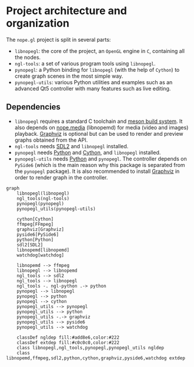 # Project architecture and organization

The `nope.gl` project is split in several parts:

- `libnopegl`: the core of the project, an `OpenGL` engine in `C`, containing
  all the nodes.
- `ngl-tools`: a set of various program tools using `libnopegl`.
- `pynopegl`: a Python binding for `libnopegl` (with the help of `Cython`) to
  create graph scenes in the most simple way.
- `pynopegl-utils`: various Python utilities and examples such as an advanced
  Qt5 controller with many features such as live editing.

## Dependencies

- `libnopegl` requires a standard C toolchain and [meson build system][meson].
  It also depends on [nope.media][nope_media] (libnopemd) for media (video and
  images) playback. [Graphviz][graphviz] is optional but can be used to render
  and preview graphs obtained from the API.
- `ngl-tools` needs [SDL2][sdl2] and `libnopegl` installed.
- `pynopegl` needs [Python][python] and [Cython][cython], and `libnopegl`
  installed.
- `pynopegl-utils` needs [Python][python] and `pynopegl`. The controller depends on
  `PySide6` (which is the main reason why this package is separated from the
  `pynopegl` package). It is also recommended to install [Graphviz][graphviz]
  in order to render graph in the controller.

```{mermaid}
graph
    libnopegl(libnopegl)
    ngl_tools(ngl-tools)
    pynopegl(pynopegl)
    pynopegl_utils(pynopegl-utils)

    cython[Cython]
    ffmpeg[FFmpeg]
    graphviz[Graphviz]
    pyside6[PySide6]
    python[Python]
    sdl2[SDL2]
    libnopemd[libnopemd]
    watchdog[watchdog]

    libnopemd --> ffmpeg
    libnopegl --> libnopemd
    ngl_tools --> sdl2
    ngl_tools --> libnopegl
    ngl_tools -. ngl-python .-> python
    pynopegl --> libnopegl
    pynopegl --> python
    pynopegl --> cython
    pynopegl_utils --> pynopegl
    pynopegl_utils --> python
    pynopegl_utils -.-> graphviz
    pynopegl_utils --> pyside6
    pynopegl_utils --> watchdog

    classDef ngldep fill:#add8e6,color:#222
    classDef extdep fill:#c0c0c0,color:#222
    class libnopegl,ngl_tools,pynopegl,pynopegl_utils ngldep
    class libnopemd,ffmpeg,sdl2,python,cython,graphviz,pyside6,watchdog extdep
```

[meson]: https://mesonbuild.com/
[nope_media]: https://github.com/NopeFoundry/nope.media
[graphviz]: http://www.graphviz.org/
[python]: https://www.python.org/
[cython]: http://cython.org/
[sdl2]: https://www.libsdl.org/
